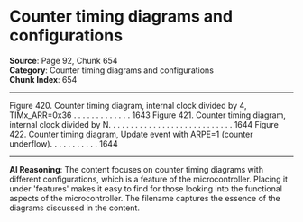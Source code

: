 # Counter timing diagrams and configurations

**Source**: Page 92, Chunk 654  
**Category**: Counter timing diagrams and configurations  
**Chunk Index**: 654

---

Figure 420. Counter timing diagram, internal clock divided by 4, TIMx_ARR=0x36 . . . . . . . . . . . . . 1643
Figure 421. Counter timing diagram, internal clock divided by N. . . . . . . . . . . . . . . . . . . . . . . . . . . . 1644
Figure 422. Counter timing diagram, Update event with ARPE=1 (counter underflow). . . . . . . . . . . 1644

---

**AI Reasoning**: The content focuses on counter timing diagrams with different configurations, which is a feature of the microcontroller. Placing it under 'features' makes it easy to find for those looking into the functional aspects of the microcontroller. The filename captures the essence of the diagrams discussed in the content.
